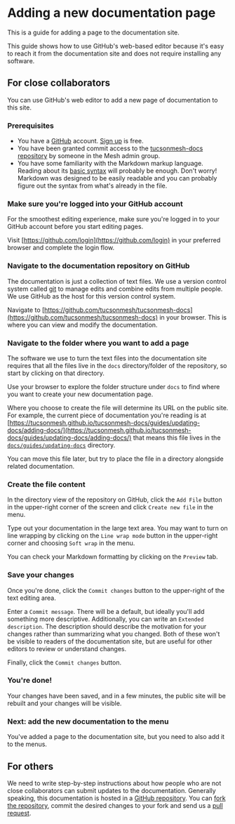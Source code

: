 # Adding a new documentation page

This is a guide for adding a page to the documentation site.

This guide shows how to use GitHub's web-based editor because it's easy to reach it from the documentation site and does not require installing any software.

## For close collaborators

You can use GitHub's web editor to add a new page of documentation to this site.

### Prerequisites

- You have a [GitHub](https://github.com/) account. [Sign up](https://github.com/signup) is free.
- You have been granted commit access to the [tucsonmesh-docs repository](https://github.com/tucsonmesh/tucsonmesh-docs) by someone in the Mesh admin group.
- You have some familiarity with the Markdown markup language. Reading about its [basic syntax](https://www.markdownguide.org/basic-syntax/) will probably be enough. Don't worry! Markdown was designed to be easily readable and you can probably figure out the syntax from what's already in the file.

### Make sure you're logged into your GitHub account

For the smoothest editing experience, make sure you're logged in to your GitHub account before you start editing pages.

Visit [https://github.com/login](https://github.com/login) in your preferred browser and complete the login flow. 

### Navigate to the documentation repository on GitHub

The documentation is just a collection of text files. We use a version control system called [git](https://git-scm.com/) to manage edits and combine edits from multiple people. We use GitHub as the host for this version control system.

Navigate to [https://github.com/tucsonmesh/tucsonmesh-docs](https://github.com/tucsonmesh/tucsonmesh-docs) in your browser. This is where you can view and modify the documentation.

### Navigate to the folder where you want to add a page

The software we use to turn the text files into the documentation site requires that all the files live in the `docs` directory/folder of the repository, so start by clicking on that directory.

Use your browser to explore the folder structure under `docs` to find where you want to create your new documentation page.

Where you choose to create the file will determine its URL on the public site. For example, the current piece of documentation you're reading is at [https://tucsonmesh.github.io/tucsonmesh-docs/guides/updating-docs/adding-docs/](https://tucsonmesh.github.io/tucsonmesh-docs/guides/updating-docs/adding-docs/) that means this file lives in the [`docs/guides/updating-docs`](https://github.com/tucsonmesh/tucsonmesh-docs/tree/main/docs/guides/updating-docs) directory.

You can move this file later, but try to place the file in a directory alongside related documentation.

### Create the file content

In the directory view of the repository on GitHub, click the `Add File` button in the upper-right corner of the screen and click `Create new file` in the menu.

Type out your documentation in the large text area. You may want to turn on line wrapping by clicking on the `Line wrap mode` button in the upper-right corner and choosing `Soft wrap` in the menu.

You can check your Markdown formatting by clicking on the `Preview` tab.

### Save your changes

Once you're done, click the `Commit changes` button to the upper-right of the text editing area.

Enter a `Commit message`. There will be a default, but ideally you'll add something more descriptive. Additionally, you can write an `Extended description`. The description should describe the motivation for your changes rather than summarizing what you changed. Both of these won't be visible to readers of the documentation site, but are useful for other editors to review or understand changes.

Finally, click the `Commit changes` button.

### You're done!

Your changes have been saved, and in a few minutes, the public site will be rebuilt and your changes will be visible. 

### Next: add the new documentation to the menu

You've added a page to the documentation site, but you need to also add it to the menus.

## For others

We need to write step-by-step instructions about how people who are not close collaborators can submit updates to the documentation. Generally speaking, this documentation is hosted in a [GitHub repository](https://github.com/tucsonmesh/tucsonmesh-docs). You can [fork the repository](https://docs.github.com/en/pull-requests/collaborating-with-pull-requests/working-with-forks/fork-a-repo), commit the desired changes to your fork and send us a [pull request](https://docs.github.com/en/pull-requests/collaborating-with-pull-requests/proposing-changes-to-your-work-with-pull-requests/creating-a-pull-request).
